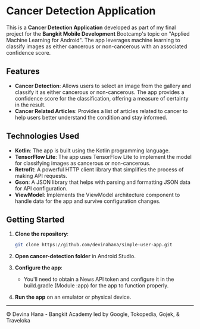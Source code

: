 # Cancer Detection Application

This is a **Cancer Detection Application** developed as part of my final project for the **Bangkit Mobile Development** Bootcamp's topic on "Applied Machine Learning for Android". The app leverages machine learning to classify images as either cancerous or non-cancerous with an associated confidence score. 

## Features

- **Cancer Detection**: Allows users to select an image from the gallery and classify it as either cancerous or non-cancerous. The app provides a confidence score for the classification, offering a measure of certainty in the result.
- **Cancer Related Articles**: Provides a list of articles related to cancer to help users better understand the condition and stay informed.

## Technologies Used

- **Kotlin**: The app is built using the Kotlin programming language.
- **TensorFlow Lite**: The app uses TensorFlow Lite to implement the model for classifying images as cancerous or non-cancerous.
- **Retrofit**: A powerful HTTP client library that simplifies the process of making API requests.
- **Gson**: A JSON library that helps with parsing and formatting JSON data for API configuration.
- **ViewModel**: Implements the ViewModel architecture component to handle data for the app and survive configuration changes.

## Getting Started

1. **Clone the repository**:
    ```bash
    git clone https://github.com/devinahana/simple-user-app.git
    ```
2. **Open cancer-detection folder** in Android Studio.

3. **Configure the app**:
    - You'll need to obtain a News API token and configure it in the build.gradle (Module :app) for the app to function properly.

4. **Run the app** on an emulator or physical device.

***

© Devina Hana - Bangkit Academy led by Google, Tokopedia, Gojek, & Traveloka